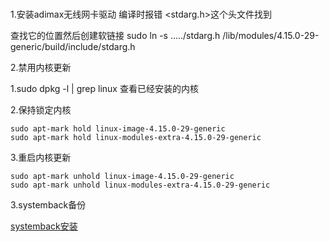 
#

1.安装adimax无线网卡驱动
编译时报错 <stdarg.h>这个头文件找到   

查找它的位置然后创建软链接  sudo ln -s ...../stdarg.h  /lib/modules/4.15.0-29-generic/build/include/stdarg.h


2.禁用内核更新  

1.sudo dpkg -l | grep linux 查看已经安装的内核  

2.保持锁定内核

```shell
sudo apt-mark hold linux-image-4.15.0-29-generic
sudo apt-mark hold linux-modules-extra-4.15.0-29-generic
```

3.重启内核更新

```shell
sudo apt-mark unhold linux-image-4.15.0-29-generic
sudo apt-mark unhold linux-modules-extra-4.15.0-29-generic
```

3.systemback备份  

[systemback安装](https://blog.csdn.net/rechardchen123/article/details/90649208)  
